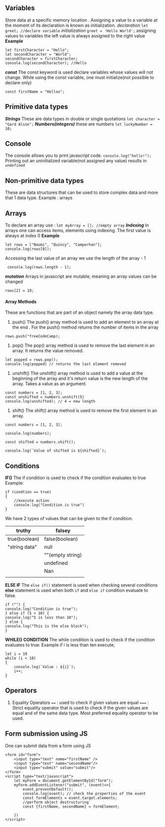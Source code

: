 ## Variables
Store data at a specific memory location .
Assigning a value to a variable at the moment of its declaration is known as initialization.
*declaration*
``let greet; //declare variable``
*initialization*
``greet = 'Hello World';``
assigning values to variables the left value is always assigned to the right value
**Example**
```
let firstCharacter = "Hello";
let secondCharacter = "World";
secondCharacter = firstCharacter;
console.log(secondCharacter); //Hello
```
***const***
The const keyword is used declare variables whose values will not change. While using the const variable, one must initialize(not possible to declare only)
```
const firstName = "Helloo";
```
## Primitive data types
***Strings***
These are data types in double or single quotations
``let character = "Gard Alson";``
***Numbers(integers)***
these are numbers
``let luckyNumber = 10;``
## Console
The console allows you to print javascript code. 
``console.log("hello!");``
Printing out an uninitialized variable(not assigned any value) results in ``undefined``
## Non-primitive data types
These are data structures that can be used to store complex data and more that 1 data type.
Example : arrays
## Arrays
To declare an array use :
``let myArray = []; //empty array``
***Indexing***
In arrays one can access items, elements using indexing. The first value is always at index 0
**Example**
```
let rows = ["Naomi", "Quincy", "Camperhan"];
console.log(rows[0]);
```
Accessing the last value of an array we use the length of the array - 1
```
 console.log(rows.length - 1);
```
***mutation***
Arrays in javascript are mutable, meaning an array values can be changed
```
rows[2] = 10;
```

#### Array Methods
These are functions that are part of an object namely the array data type.
1. push()
The push() array method is used to add an element to an array at the end . For the push() method returns the number of items in the array
```
rows.push("freeCodeCamp);
```
1.  pop()
The pop() array method is used to remove the last element in an array. It returns the value removed.
```
let popped = rows.pop();
console.log(popped) // returns the last element removed
```
  1. unshift()
The unshift() array method is used to add a value at the beginning of the array and it's return value is the new length of the array. Takes a value as an argument.
```
const numbers = [1, 2, 3];
const unshifted = numbers.unshift(5)
console.log(unshifted); // 4 = new length
```
1. shift()
The shift() array method is used to remove the first element in an array. 
```
const numbers = [1, 2, 3];

console.log(numbers);

const shifted = numbers.shift();

console.log(`Value of shifted is ${shifted}`);
```
## Conditions

**IF()**
The  if condition is used to check if the  condition evaluates to true
Example:
```
if (condtion == true)
{
	//execute action
	console.log("Condition is true")
}
```

We have 2 types of values that can be given to the if condition.

| truthy        | falsey           |
| ------------- | ---------------- |
| true(boolean) | false(boolean)   |
| "string data" | null             |
|               | ""(empty string) |
|               | undefined        |
|               | Nan              |
|               |                  |
**ELSE IF**
The ``else if()`` statement is used when checking several conditions
**else** statement is used when both ``if`` and ``else if`` condition evaluate to false.
```
if ("") {
console.log("Condition is true");
} else if (5 < 10) {
console.log("5 is less than 10");
} else {
console.log("This is the else block");
}
```

**WHILE() CONDITION**
The while condition is used to check if the condition  evaluates to true:
Example if i  is less than ten execute;
```
let i = 10
while (i < 10)
{
	console.log(`Value : ${i}`);
	i++;
}
```
## Operators
1. Equality Operators
   ``==`` : used to check if given values are equal
   ``===`` : Strict equality operator that is used to check if the given values are equal and of the same data type. Most preferred equality operator to be used.


## Form submission using JS
One can submit data from a form using JS
```
<form id="form">
	<input type="text" name="firstName" />
	<input type="text" name="secondName"/>
	<input type="submit" value="submit"/>
</form>
<script type="text/javascript">
	let myForm = document.getElementById("form");
	myForm.addEventListener("submit", (event)=>{
		event.preventDefault();
		console.log(event); // check the properties of the event
		const formElements = event.target.elements;
		//perform object destructuring
		const {firstName, secondName} = formElement;
		
	})
</script>
```
